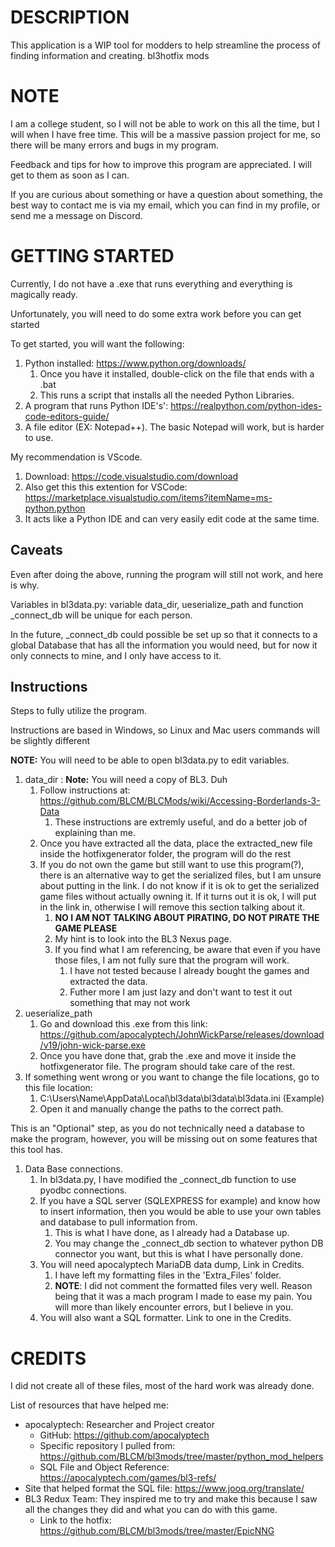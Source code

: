 # DESCRIPTION

This application is a WIP tool for modders to help streamline the process of finding information and creating. bl3hotfix mods

# NOTE

I am a college student, so I will not be able to work on this all the time, but I will when I have free time.
This will be a massive passion project for me, so there will be many errors and bugs in my program.

Feedback and tips for how to improve this program are appreciated. I will get to them as soon as I can.

If you are curious about something or have a question about something, the best way to contact me is via my email, which you can find in my profile, or send me a message on Discord.

# GETTING STARTED

Currently, I do not have a .exe that runs everything and everything is magically ready.

Unfortunately, you will need to do some extra work before you can get started

To get started, you will want the following:

1. Python installed: https://www.python.org/downloads/
   1. Once you have it installed, double-click on the file that ends with a .bat
   2. This runs a script that installs all the needed Python Libraries.
2. A program that runs Python IDE's': https://realpython.com/python-ides-code-editors-guide/
3. A file editor (EX: Notepad++). The basic Notepad will work, but is harder to use.

My recommendation is VScode.

1. Download: https://code.visualstudio.com/download
2. Also get this this extention for  VSCode: https://marketplace.visualstudio.com/items?itemName=ms-python.python
3. It acts like a Python IDE and can very easily edit code at the same time.

## Caveats

Even after doing the above, running the program will still not work, and here is why.

Variables in bl3data.py: variable data_dir, ueserialize_path and function  _connect_db will be unique for each person.

In the future, _connect_db could possible be set up so that it connects to a global Database that has all the information you would need, but for now it only connects to mine, and I only have access to it.

## Instructions

Steps to fully utilize the program.

Instructions are based in Windows, so Linux and Mac users commands will be slightly different

**NOTE:** You will need to be able to open bl3data.py to edit variables.

1. data_dir : **Note:** You will need a copy of BL3. Duh
   1. Follow instructions at: https://github.com/BLCM/BLCMods/wiki/Accessing-Borderlands-3-Data
      1. These instructions are extremly useful, and do a better job of explaining than me.
   2. Once you have extracted all the data, place the extracted_new file inside the hotfixgenerator folder, the program will do the rest
   3. If you do not own the game but still want to use this program(?), there is an alternative way to get the serialized files, but I am unsure about putting in the link. I do not know if it is ok to get the serialized game files without actually owning it. If it turns out it is ok, I will put in the link in, otherwise I will remove this section talking about it.
      1. **NO I AM NOT TALKING ABOUT PIRATING, DO NOT PIRATE THE GAME PLEASE**
      2. My hint is to look into the BL3 Nexus page.
      3. If you find what I am referencing, be aware that even if you have those files, I am not fully sure that the program will work.
         1. I have not tested because I already bought the games and extracted the data.
         2. Futher more I am just lazy and don't want to test it out something that may not work
2. ueserialize_path
   1. Go and download this .exe from this link: https://github.com/apocalyptech/JohnWickParse/releases/download/v19/john-wick-parse.exe
   2. Once you have done that, grab the .exe and move it inside the hotfixgenerator file. The program should take care of the rest.
3. If something went wrong or you want to change the file locations, go to this file location:
   1. C:\Users\Name\AppData\Local\bl3data\bl3data\bl3data.ini (Example)
   2. Open it and manually change the paths to the correct path.

This is an "Optional" step, as you do not technically need a database to make the program, however, you will be missing out on some features that this tool has.

1. Data Base connections.
   1. In bl3data.py, I have modified the _connect_db function to use pyodbc connections.
   2. If you have a SQL server (SQLEXPRESS for example) and know how to insert information, then you would be able to use your own tables and database to pull information from.
      1. This is what I have done, as I already had a Database up.
      2. You may change the _connect_db section to whatever python DB connector you want, but this is what I have personally done.
   3. You will need apocalyptech MariaDB data dump, Link in Credits.
      1. I have left my formatting files in the 'Extra_Files' folder.
      2. **NOTE**: I did not comment the formatted files very well. Reason being that it was a mach program I made to ease my pain. You will more than likely encounter errors, but I believe in you.
   4. You will also want a SQL formatter. Link to one in the Credits.

# CREDITS

I did not create all of these files, most of the hard work was already done.

List of resources that have helped me:

- apocalyptech: Researcher and Project creator
  - GitHub: https://github.com/apocalyptech
  - Specific repository I pulled from: https://github.com/BLCM/bl3mods/tree/master/python_mod_helpers
  - SQL File and Object Reference: https://apocalyptech.com/games/bl3-refs/
- Site that helped format the SQL file: https://www.jooq.org/translate/
- BL3 Redux Team: They inspired me to try and make this because I saw all the changes they did and what you can do with this game.
  - Link to the hotfix: https://github.com/BLCM/bl3mods/tree/master/EpicNNG
